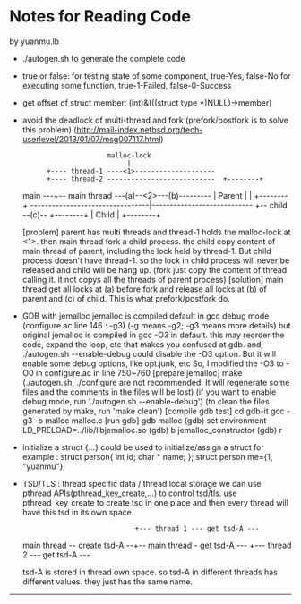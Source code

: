 # Notes for Reading Code
by yuanmu.lb

* ./autogen.sh to generate the complete code

* true or false: 
	for testing state of some component, true-Yes, false-No
	for executing some function, true-1-Failed, false-0-Success

* get offset of struct member:
	(int)&(((struct type *)NULL)->member)

* avoid the deadlock of multi-thread and fork
	(prefork/postfork is to solve this problem)
	(http://mail-index.netbsd.org/tech-userlevel/2013/01/07/msg007117.html)

                           malloc-lock
                                |
            +---- thread-1 ----<1>--------------------    
            +---- thread-2 ---------------------------  +--------+
    main ---+-- main thread ---(a)--<2>---(b)---------  | Parent |
                                     |                  +--------+
    ---------------------------------|----------------------------
                                     +-- child --(c)--  +--------+
                                                        | Child  |
                                                        +--------+
    
   	[problem]
	parent has multi threads and thread-1 holds the malloc-lock at <1>.
	then main thread fork a child process. the child copy content of 
	main thread of parent, including the lock held by thread-1.
	But child process doesn't have thread-1. so the lock in child 
	process will never be released and child will be hang up.
	(fork just copy the content of thread calling it. it not copys
	 all the threads of parent process)
	[solution]
	main thread get all locks at (a) before fork and release all 
	locks at (b) of parent and (c) of child. This is what prefork/postfork
	do.

* GDB with jemalloc
	jemalloc is compiled default in gcc debug mode 
	(configure.ac line 146 : -g3)
	(-g means -g2; -g3 means more details)
	but original jemalloc is compiled in gcc -O3 in default. this may reorder the 
	code, expand the loop, etc that makes you confused at gdb.
	and, ./autogen.sh --enable-debug could disable the -O3 option. But it will 
	enable some debug options, like opt.junk, etc
	So, I modified the -O3 to -O0 in configure.ac in line 750~760
	[prepare jemalloc]
	make
	(./autogen.sh, ./configure are not recommended. It will regenerate 
	some files and the comments in the files will be lost)
	(if you want to enable debug mode, run './autogen.sh --enable-debug')
	(to clean the files generated by make, run 'make clean')
	[compile gdb test]
	cd gdb-it
	gcc -g3 -o malloc malloc.c
	[run gdb]
	gdb malloc
	(gdb) set environment LD_PRELOAD=../lib/libjemalloc.so
	(gdb) b jemalloc_constructor
	(gdb) r

* initialize a struct
	{...} could be used to initialize/assign a struct
	for example :
		struct person{
			int id;
			char * name;
		};
		struct person me={1, "yuanmu"};

* TSD/TLS : thread specific data / thread local storage
	we can use pthread APIs(pthread_key_create,...) to control tsd/tls.
	use pthread_key_create to create tsd in one place 
	and then every thread will have this tsd in its own space. 

                                  +--- thread 1 --- get tsd-A ---
    main thread -- create tsd-A --+-- main thread - get tsd-A ---
                                  +--- thread 2 --- get tsd-A ---
    
	tsd-A is stored in thread own space. so tsd-A in different 
	threads has different values. they just has the same name.



------------------------
